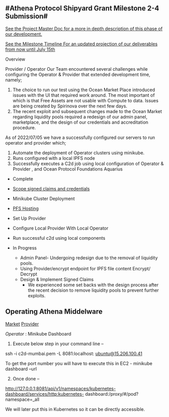 #Athena Protocol Shipyard Grant Milestone 2-4 Submission#
---



[See the Project Master Doc for a more in depth description of this phase of our development.](https://docs.google.com/document/d/1x0ZD3mcTe9pJD9TnN0ufBMbk5Zj9ZTatD5TTlHJj6ns/edit?usp=sharing)

[See the Milestone Timeline For an updated projection of our deliverables from now until July 15th ](https://docs.google.com/spreadsheets/d/1VQMLs-ONgZZUVKIQaUMwMlbsIjY73pPVB-AxtxIiIow/edit?usp=sharing)

Overview

Provider / Operator 
Our Team encountered several challenges while configuring the Operator & Provider that extended development time, namely;

1. The choice to run our test using the Ocean Market Place introduced issues with the UI that required work around. The most important of which is that Free Assets are not usable with Compute to data. Issues are being created by Spirinova over the next few days.
2. The recent exploit and subsequent changes made to the Ocean Market regarding liquidity pools required a redesign of our admin panel, marketplace, and the design of our credentials and accreditation procedure.

As of 2022/07/05 we have a successfully configured our servers to run operator and provider which;

1. Automate the deployment of Operator clusters using minikube. 
2. Runs configured with a local IPFS node
3. Successfully executes a C2d job using local configuration of Operator & Provider , and Ocean Protocol Foundations Aquarius 

* Complete
 * [Scope signed claims and credentials](https://docs.google.com/document/d/1Qw80dr4oZY4Mr6omlCsfPwbcSgHVO82jUCq3A_ZMGuo/edit?usp=sharing)
 * Minikube Cluster Deployment
 * [PFS Hosting](http://15.206.100.41:5001/webui)
 * Set Up Provider
 * Configure Local Provider With Local Operator 
 * Run successful c2d using local components
    
* In Progress
  * Admin Panel- Undergoing redesign due to the removal of liquidity pools. 
  * Using Provider/encrypt endpoint for IPFS file content Encrypt/ Decrypt 
  * Design & Implement Signed Claims
    * We experienced some set backs with the design process after the recent decision to remove liquidity pools to prevent further exploits. 


## Operating Athena Middelware 


[Market](http://15.206.100.41:8000/)
[Provider](http://15.206.100.41:8030/)

*Operator* : Minikube Dashboard

1. Execute below step in your command line –

ssh -i c2d-mumbai.pem -L 8081:localhost:<port> ubuntu@15.206.100.41

To get the port number you will have to execute this in EC2 -
minikube dashboard –url

2. Once done –

http://127.0.0.1:8081/api/v1/namespaces/kubernetes-dashboard/services/http:kubernetes-
dashboard:/proxy/#/pod?namespace=_all

We will later put this in Kubernetes so it can be directly accessible.




